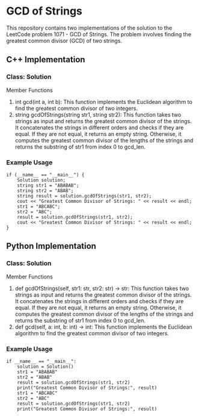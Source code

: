 # GCD of Strings
This repository contains two implementations of the solution to the LeetCode problem 1071 - GCD of Strings. The problem involves finding the greatest common divisor (GCD) of two strings.

## C++ Implementation
### Class: Solution
Member Functions
1. int gcd(int a, int b): This function implements the Euclidean algorithm to find the greatest common divisor of two integers.
2. string gcdOfStrings(string str1, string str2): This function takes two strings as input and returns the greatest common divisor of the strings. It concatenates the strings in different orders and checks if they are equal. If they are not equal, it returns an empty string. Otherwise, it computes the greatest common divisor of the lengths of the strings and returns the substring of str1 from index 0 to gcd_len.

### Example Usage

```
if (__name__ == "__main__") {
    Solution solution;
    string str1 = "ABABAB";
    string str2 = "ABAB";
    string result = solution.gcdOfStrings(str1, str2);
    cout << "Greatest Common Divisor of Strings: " << result << endl;
    str1 = "ABCABC";
    str2 = "ABC";
    result = solution.gcdOfStrings(str1, str2);
    cout << "Greatest Common Divisor of Strings: " << result << endl;
}
```

## Python Implementation
### Class: Solution
Member Functions
1. def gcdOfStrings(self, str1: str, str2: str) -> str: This function takes two strings as input and returns the greatest common divisor of the strings. It concatenates the strings in different orders and checks if they are equal. If they are not equal, it returns an empty string. Otherwise, it computes the greatest common divisor of the lengths of the strings and returns the substring of str1 from index 0 to gcd_len.
2. def gcd(self, a: int, b: int) -> int: This function implements the Euclidean algorithm to find the greatest common divisor of two integers.

### Example Usage
```
if __name__ == "__main__":
    solution = Solution()
    str1 = "ABABAB"
    str2 = "ABAB"
    result = solution.gcdOfStrings(str1, str2)
    print("Greatest Common Divisor of Strings:", result)
    str1 = "ABCABC"
    str2 = "ABC"
    result = solution.gcdOfStrings(str1, str2)
    print("Greatest Common Divisor of Strings:", result)
```